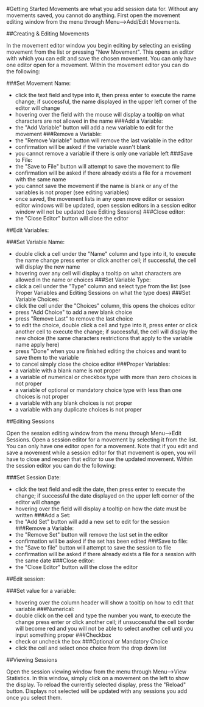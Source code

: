 #Getting Started
Movements are what you add session data for. Without any movements saved, you cannot do anything. First open the movement editing window from the menu through Menu-->Add/Edit Movements.

##Creating & Editing Movements

In the movement editor window you begin editing by selecting an existing movement from the list or pressing "New Movement". This opens an editor with which you can edit and save the chosen movement. You can only have one editor open for a movement. Within the movement editor you can do the following:

###Set Movement Name:
- click the text field and type into it, then press enter to execute the name change; if successful, the name displayed in the upper left corner of the editor will change
- hovering over the field with the mouse will display a tooltip on what characters are not allowed in the name
###Add a Variable:
- the "Add Variable" button will add a new variable to edit for the movement
###Remove a Variable:
- the "Remove Variable" button will remove the last variable in the editor
- confirmation will be asked if the variable wasn't blank
- you cannot remove a variable if there is only one variable left
###Save to File:
- the "Save to File" button will attempt to save the movement to file
- confirmation will be asked if there already exists a file for a movement with the same name
- you cannot save the movement if the name is blank or any of the variables is not proper (see editing variables)
- once saved, the movement lists in any open move editor or session editor windows will be updated, open session editors in a session editor window will not be updated (see Editing Sessions)
###Close editor:
- the "Close Editor" button will close the editor

##Edit Variables:

###Set Variable Name:
- double click a cell under the "Name" column and type into it, to execute the name change press enter or click another cell; if successful, the cell will display the new name
- hovering over any cell will display a tooltip on what characters are allowed in the name or choices
###Set Variable Type:
- click a cell under the "Type" column and select type from the list (see Proper Variables and Editing Sessions on what the type does)
###Set Variable Choices:
- click the cell under the "Choices" column, this opens the choices editor
 - press "Add Choice" to add a new blank choice
 - press "Remove Last" to remove the last choice
 - to edit the choice, double click a cell and type into it, press enter or click another cell to execute the change; if successful, the cell will display the new choice (the same characters restrictions that apply to the variable name apply here)
 - press "Done" when you are finished editing the choices and want to save them to the variable
 - to cancel simply close the choice editor
###Proper Variables:
 - a variable with a blank name is not proper
 - a variable of numerical or checkbox type with more than zero choices is not proper
 - a variable of optional or mandatory choice type with less than one choices is not proper
 - a variable with any blank choices is not proper
 - a variable with any duplicate choices is not proper

##Editing Sessions

Open the session editing window from the menu through Menu-->Edit Sessions. Open a session editor for a movement by selecting it from the list. You can only have one editor open for a movement. Note that if you edit and save a movement while a session editor for that movement is open, you will have to close and reopen that editor to use the updated movement. Within the session editor you can do the following:

###Set Session Date:
- click the text field and edit the date, then press enter to execute the change; if successful the date displayed on the upper left corner of the editor will change
- hovering over the field will display a tooltip on how the date must be written
###Add a Set:
- the "Add Set" button will add a new set to edit for the session
###Remove a Variable:
- the "Remove Set" button will remove the last set in the editor
- confirmation will be asked if the set has been edited
###Save to file:
- the "Save to file" button will attempt to save the session to file
- confirmation will be asked if there already exists a file for a session with the same date
###Close editor:
- the "Close Editor" button will the close the editor

##Edit session:

###Set value for a variable:
- hovering over the column header will show a tooltip on how to edit that variable
###Numerical:
- double click on the cell and type the number you want, to execute the change press enter or click another cell; if unsuccessful the cell border will become red and you will not be able to select another cell until you input something proper
###Checkbox
- check or uncheck the box
###Optional or Mandatory Choice
- click the cell and select once choice from the drop down list

##Viewing Sessions

Open the session viewing window from the menu through Menu-->View Statistics. In this window, simply click on a movement on the left to show the display. To reload the currently selected display, press the "Reload" button. Displays not selected will be updated with any sessions you add once you select them.